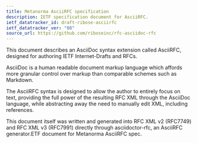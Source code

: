 ```yaml
---
title: Metanorma AsciiRFC specification
description: IETF specification document for AsciiRFC.
ietf_datatracker_id: draft-ribose-asciirfc
ietf_datatracker_ver: "08"
source_url: https://github.com/riboseinc/rfc-asciidoc-rfc
---
```


This document describes an AsciiDoc syntax extension called AsciiRFC,
designed for authoring IETF Internet-Drafts and RFCs.

AsciiDoc is a human readable document markup language which affords
more granular control over markup than comparable schemes such as
Markdown.

The AsciiRFC syntax is designed to allow the author to entirely focus
on text, providing the full power of the resulting RFC XML through
the AsciiDoc language, while abstracting away the need to manually
edit XML, including references.

This document itself was written and generated into RFC XML v2
(RFC7749) and RFC XML v3 (RFC7991) directly through asciidoctor-rfc,
an AsciiRFC generator.ETF document for Metanorma AsciiRFC spec.
